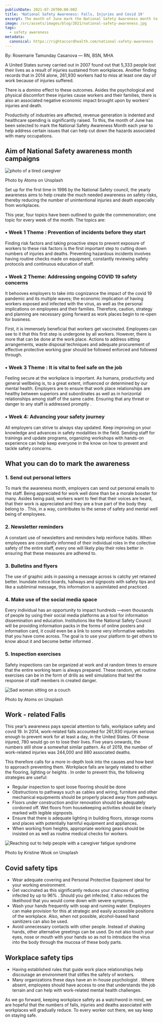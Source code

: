 ```yaml
---
publishDate: 2021-07-26T00:00:00Z
title: 'National Safety Awareness: Falls, Injuries and Covid 19'
excerpt: The month of June mark the National Safety Awareness month to help address certain issues that help prevents hazards associated with many occupations.
image: /src/assets/images/blog/2021/national-safety-awareness.jpg
tags:
  - safety awareness
metadata:
  canonical: https://rightaccordhealth.com/national-safety-awareness
---
```



By: Rosemarie Tamunday Casanova — RN, BSN, MHA


A United States survey carried out in 2007 found out that 5,333 people lost their lives as a result of injuries sustained from workplaces. Another finding records that in 2014 alone, 261,930 workers had to miss at least one day of work because of injuries suffered.

There is a domino effect to these outcomes. Asides the psychological and physical discomfort these injuries cause workers and their families, there is also an associated negative economic impact brought upon by workers’ injuries and death.

Productivity of industries are affected, revenue generation is indented and healthcare spending is significantly raised. To this, the month of June has been selected to mark the National Safety Awareness Month each year to help address certain issues that can help cut down the hazards associated with many occupations.

Aim of National Safety awareness month campaigns
------------------------------------------------

![photo of a tired caregiver](/src/assets/images/blog/2021/atoms-aqvLznp9MxI-unsplash.jpg)

Photo by Atoms on Unsplash

Set up for the first time in 1996 by the National Safety council, the yearly awareness aims to help create the much needed awareness on safety risks, thereby reducing the number of unintentional injuries and death especially from workplaces.

This year, four topics have been outlined to guide the commemoration; one topic for every week of the month. The topics are:

### • Week 1 Theme : Prevention of incidents before they start

Finding risk factors and taking proactive steps to prevent exposure of workers to these risk factors is the first important step to cutting down numbers of injuries and deaths. Preventing hazardous incidents involves having routine checks made on equipment, constantly reviewing safety protocols and continuous education of staff.

### • Week 2 Theme: Addressing ongoing COVID 19 safety concerns

It behooves employers to take into cognizance the impact of the covid 19 pandemic and its multiple waves; the economic implication of having workers exposed and infected with the virus, as well as the personal implications on employees and their families. Therefore, caution, strategy and planning are necessary going forward as work places begin to re-open for business.

First, it is immensely beneficial that workers get vaccinated. Employees can see to it that this first step is undergone by all workers. However, there is more that can be done at the work place. Actions to address sitting arrangements, waste disposal techniques and adequate procurement of effective protective working gear should be followed enforced and followed through.

### • Week 3 Theme : It is vital to feel safe on the job

Feeling secure at the workplace is important. As humans, productivity and general wellbeing is, to a great extent, influenced or determined by our mental health. Employers are to ensure that work place relationships are healthy between superiors and subordinates as well as in horizontal relationships among staff of the same cadre. Ensuring that any threat or danger to any staff is addressed promptly .

### • Week 4: Advancing your safety journey

All employers can strive to always stay updated. Keep improving on your knowledge and advances in safety modalities in the field. Sending staff for trainings and update programs, organizing workshops with hands-on experience can help keep everyone in the know on how to prevent and tackle safety concerns.

What you can do to mark the awareness
-------------------------------------

### 1\. Send out personal letters

To mark the awareness month, employers can send out personal emails to the staff. Being appreciated for work well done than be a morale booster for many. Asides being paid, workers want to feel that their voices are heard, that their work is appreciated and they are a true part of the body they belong to . This, in a way, contributes to the sense of safety and mental well being of employees.

### 2\. Newsletter reminders

A constant use of newsletters and reminders help reinforce habits. When employees are constantly informed of their individual roles in the collective safety of the entire staff, every one will likely play their roles better in ensuring that these measures are adhered to.

### 3\. Bulletins and flyers

The use of graphic aids in passing a message across is catchy yet retained better. Inundate notice boards, hallways and signposts with safety tips and like a subliminal message, this information is assimilated and practiced .

### 4\. Make use of the social media space

Every individual has an opportunity to impact hundreds —even thousands of people by using their social media platforms as a tool for information dissemination and education. Institutions like the National Safety Council will be providing information packs in the forms of online posters and information card, it could even be a link to some very informative websites that you have come across. The goal is to use your platform to get others to know about it and become better informed .

### 5\. Inspection exercises

Safety inspections can be organized at work and at random times to ensure that the entire working team is always prepared. These random, yet routine exercises can be in the form of drills as well simulations that test the response of staff members in created danger.

![Sad woman sitting on a couch](/src/assets/images/blog/2021/atoms-C3rI_Fy84Wc-unsplash.jpg)

Photo by Atoms on Unsplash

Work - related Falls
--------------------

This year’s awareness pays special attention to falls, workplace safety and covid 19. In 2014, work-related falls accounted for 261,930 injuries serious enough to prevent work for at least a day, in the United States. Of those injured, 780 would go on to lose their lives. Five years onwards, the numbers still show a somewhat similar pattern. As of 2019, the number of work-related injuries was 244,000 and 880 associated deaths.

This therefore calls for a more in-depth look into the causes and how best to approach preventing them. Workplace falls are largely related to either the flooring, lighting or heights . In order to prevent this, the following strategies are useful:

*   Regular inspection to spot loose flooring should be done
*   Obstructions to pathways such as cables and wiring, furniture and other mechanical equipments should be properly placed away from pathways.
*   Floors under construction and/or renovation should be adequately cordoned off. Wet floors from housekeeping activities should be clearly marked with legible signposts.
*   Ensure that there is adequate lighting in building floors, storage rooms and places with potentially harmful equipment and appliances.
*   When working from heights, appropriate working gears should be insisted on as well as routine medical checks for workers.

![Reaching out to help people with a caregiver fatigue syndrome](/src/assets/images/blog/2021/kristine-wook-ZyxNWi3JCto-unsplash.jpg)

Photo by Kristine Wook on Unsplash

Covid safety tips
-----------------

*   Wear adequate covering and Personal Protective Equipment ideal for your working environment.
*   Get vaccinated as this significantly reduces your chances of getting infected by up to 96% . Should you get infected, it also reduces the likelihood that you would come down with severe symptoms.
*   Wash your hands frequently with soap and running water. Employers can make provision for this at strategic and easily accessible positions of the workplace. Also, when not possible, alcohol-based hand sanitizers can also be used.
*   Avoid unnecessary contacts with other people. Instead of shaking hands, other alternative greetings can be used. Do not also touch your eyes, nose or mouth with your hands so as not to introduce the virus into the body through the mucosa of these body parts.

Workplace safety tips
---------------------

*   Having established rules that guide work place relationships help discourage an environment that stifles the safety of workers.
*   Many organizations these days have an in-house psychologist . Where absent, employees should have access to one that understands the job terrain and can help with work-related mental health challenges.

As we go forward, keeping workplace safety as a watchword in mind, we are hopeful that the numbers of falls, injuries and deaths associated with workplaces will gradually reduce. To every worker out there, we say keep on staying safe.